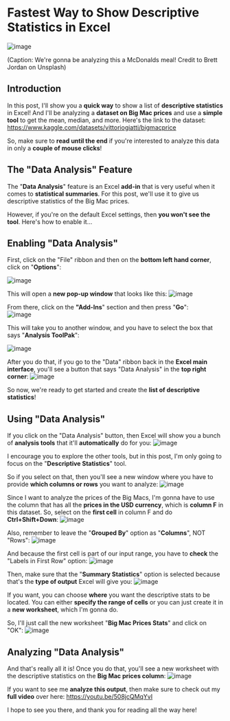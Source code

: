 # Fastest Way to Show Descriptive Statistics in Excel
![image](https://github.com/dylans0ng/dylans0ng.github.io/assets/112503726/3353941b-7ed8-45d8-b253-cfd22d602eef)

(Caption: We're gonna be analyzing this a McDonalds meal! Credit to Brett Jordan on Unsplash)

## Introduction
In this post, I'll show you a **quick way** to show a list of **descriptive statistics** in Excel! And I'll be analyzing a **dataset on Big Mac prices** and use a **simple tool** to get the mean, median, and more. Here's the link to the dataset: https://www.kaggle.com/datasets/vittoriogiatti/bigmacprice

So, make sure to **read until the end** if you're interested to analyze this data in only a **couple of mouse clicks**! 

## The "Data Analysis" Feature
The "**Data Analysis**" feature is an Excel **add-in** that is very useful when it comes to **statistical summaries**. For this post, we'll use it to give us descriptive statistics of the Big Mac prices. 

However, if you're on the default Excel settings, then **you won't see the tool**. Here's how to enable it...

## Enabling "Data Analysis"
First, click on the "File" ribbon and then on the **bottom left hand corner**, click on "**Options**":

![image](https://github.com/dylans0ng/dylans0ng.github.io/assets/112503726/58c3f907-ff3c-4f2f-87fb-2bfd153bee37)

This will open a **new pop-up window** that looks like this:
![image](https://github.com/dylans0ng/dylans0ng.github.io/assets/112503726/c64768b4-411e-4caa-a8e0-26badae5d7d3)

From there, click on the **"Add-Ins**" section and then press "**Go**":  
![image](https://github.com/dylans0ng/dylans0ng.github.io/assets/112503726/9339547e-0788-47f7-a132-550a1f584d22)

This will take you to another window, and you have to select the box that says "**Analysis ToolPak**":

![image](https://github.com/dylans0ng/dylans0ng.github.io/assets/112503726/c05bb748-9cbb-40e3-8a2f-3bc4f6756dde)

After you do that, if you go to the "Data" ribbon back in the **Excel main interface**, you'll see a button that says "Data Analysis" in the **top right corner**:
![image](https://github.com/dylans0ng/dylans0ng.github.io/assets/112503726/3bff7cf0-a790-4ab7-a329-29c9e2b0afbd)

So now, we're ready to get started and create the **list of descriptive statistics**!

## Using "Data Analysis"
If you click on the "Data Analysis" button, then Excel will show you a bunch of **analysis tools** that it'll **automatically** do for you:
![image](https://github.com/dylans0ng/dylans0ng.github.io/assets/112503726/b841e578-1189-4e62-85e2-142fbcac5fd5)

I encourage you to explore the other tools, but in this post, I'm only going to focus on the "**Descriptive Statistics**" tool.

So if you select on that, then you'll see a new window where you have to provide **which columns or rows** you want to analyze:
![image](https://github.com/dylans0ng/dylans0ng.github.io/assets/112503726/d62d1c41-1b50-4386-aabd-b1e87a91c82e)

Since I want to analyze the prices of the Big Macs, I'm gonna have to use the column that has all the **prices in the USD currency**, which is **column F** in this dataset. So, select on the **first cell** in column F and do **Ctrl+Shift+Down**:
![image](https://github.com/dylans0ng/dylans0ng.github.io/assets/112503726/9585a1bf-69bf-4e90-bc68-eff9a9551ab2)

Also, remember to leave the "**Grouped By**" option as "**Columns**", NOT "Rows":
![image](https://github.com/dylans0ng/dylans0ng.github.io/assets/112503726/3d7465b1-beec-4b5f-8838-917cef140089)

And because the first cell is part of our input range, you have to **check** the "Labels in First Row" option:
![image](https://github.com/dylans0ng/dylans0ng.github.io/assets/112503726/2a1d3880-1c5d-4a85-8bb3-f605853b20f2)

Then, make sure that the "**Summary Statistics**" option is selected because that's the **type of output** Excel will give you:
![image](https://github.com/dylans0ng/dylans0ng.github.io/assets/112503726/970f482c-1eb3-412b-91a1-4a5f037a9408)

If you want, you can choose **where** you want the descriptive stats to be located. You can either **specify the range of cells** or you can just create it in a **new worksheet**, which I'm gonna do.

So, I'll just call the new worksheet "**Big Mac Prices Stats**" and click on "OK":
![image](https://github.com/dylans0ng/dylans0ng.github.io/assets/112503726/086c0bba-6014-449d-bc60-d5e72024f58f)

## Analyzing "Data Analysis"
And that's really all it is! Once you do that, you'll see a new worksheet with the descriptive statistics on the **Big Mac prices column**:
![image](https://github.com/dylans0ng/dylans0ng.github.io/assets/112503726/5e8cd3dc-eb3b-407f-8372-2fa3faac59d8)

If you want to see me **analyze this output**, then make sure to check out my **full video** over here:
https://youtu.be/508jcQMqYvI

I hope to see you there, and thank you for reading all the way here! 
